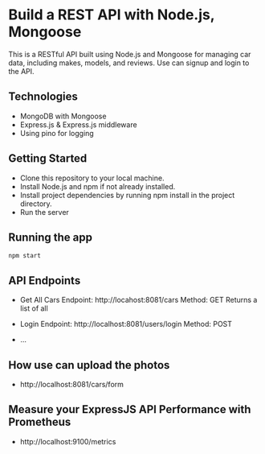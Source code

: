 # Build a REST API with Node.js, Mongoose

This is a RESTful API built using Node.js and Mongoose for managing car data, including makes, models, and reviews.
Use can signup and login to the API.

## Technologies
   - MongoDB with Mongoose
   - Express.js & Express.js middleware
   - Using pino for logging


## Getting Started
   - Clone this repository to your local machine.
   - Install Node.js and npm if not already installed.
   - Install project dependencies by running npm install in the project directory.
   - Run the server


## Running the app
```shell
npm start
```

## API Endpoints
  - Get All Cars
    Endpoint:  http://locahost:8081/cars
    Method: GET
    Returns a list of all

  - Login
    Endpoint:  http://localhost:8081/users/login
    Method: POST

  - ...  

## How use can upload the photos
 - http://localhost:8081/cars/form

## Measure your ExpressJS API Performance with Prometheus 
 - http://localhost:9100/metrics



